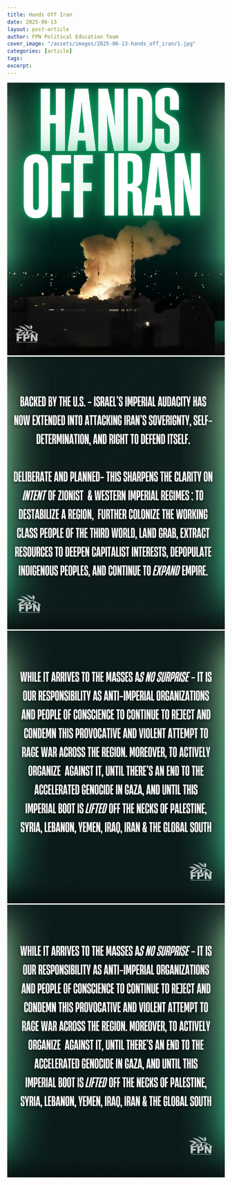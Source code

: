 ```yaml
---
title: Hands Off Iran
date: 2025-06-13
layout: post-article
author: FPN Political Education Team
cover_image: "/assets/images/2025-06-13-hands_off_iran/1.jpg"
categories: [article]
tags:
excerpt: 
---
```


![1](/assets/images/2025-06-13-hands_off_iran/1.jpg)
![2](/assets/images/2025-06-13-hands_off_iran/2.jpg)
![3](/assets/images/2025-06-13-hands_off_iran/3.jpg)
![4](/assets/images/2025-06-13-hands_off_iran/4.jpg)